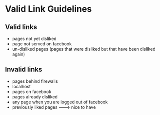 # Valid Link Guidelines #
## Valid links ##
  * pages not yet disliked
  * page not served on facebook
  * un-disliked pages (pages that were disliked but that have been disliked again)


## Invalid links ##
  * pages behind firewalls
  * localhost
  * pages on facebook
  * pages already disliked
  * any page when you are logged out of facebook
  * previously liked pages ---> nice to have